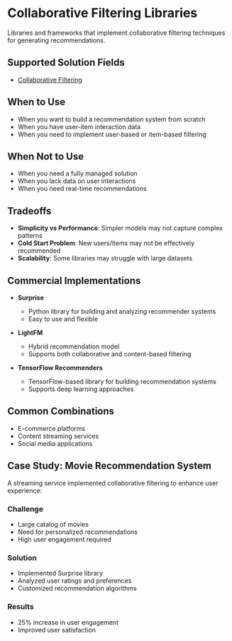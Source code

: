 # Collaborative Filtering Libraries

Libraries and frameworks that implement collaborative filtering techniques for generating recommendations.

## Supported Solution Fields

- [Collaborative Filtering](../solutions/collaborative-filtering)

## When to Use

- When you want to build a recommendation system from scratch
- When you have user-item interaction data
- When you need to implement user-based or item-based filtering

## When Not to Use

- When you need a fully managed solution
- When you lack data on user interactions
- When you need real-time recommendations

## Tradeoffs

- **Simplicity vs Performance**: Simpler models may not capture complex patterns
- **Cold Start Problem**: New users/items may not be effectively recommended
- **Scalability**: Some libraries may struggle with large datasets

## Commercial Implementations

- **Surprise**
  - Python library for building and analyzing recommender systems
  - Easy to use and flexible

- **LightFM**
  - Hybrid recommendation model
  - Supports both collaborative and content-based filtering

- **TensorFlow Recommenders**
  - TensorFlow-based library for building recommendation systems
  - Supports deep learning approaches

## Common Combinations

- E-commerce platforms
- Content streaming services
- Social media applications

## Case Study: Movie Recommendation System

A streaming service implemented collaborative filtering to enhance user experience:

### Challenge
- Large catalog of movies
- Need for personalized recommendations
- High user engagement required

### Solution
- Implemented Surprise library
- Analyzed user ratings and preferences
- Customized recommendation algorithms

### Results
- 25% increase in user engagement
- Improved user satisfaction 